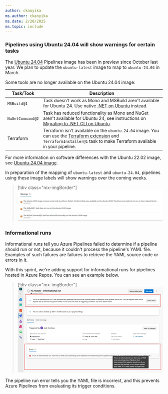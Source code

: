 ```yaml
---
author: ckanyika
ms.author: ckanyika
ms.date: 2/20/2025
ms.topic: include
---
```



### Pipelines using Ubuntu 24.04 will show warnings for certain tasks

The [Ubuntu 24.04](https://learn.microsoft.com/azure/devops/release-notes/2024/pipelines/sprint-246-update#ubuntu-2404-on-azure-pipelines-hosted-agents) Pipelines image has been in preview since October last year. We plan to update the `ubuntu-latest` image to map to `ubuntu-24.04` in March.

Some tools are no longer available on the Ubuntu 24.04 image:

| Task/Took                             | Description                       |
|---------------------------------------|-----------------------------------|
| `MSBuild@1`                           | Task doesn't work as Mono and MSBuild aren't available for Ubuntu 24. Use native [.NET on Ubuntu](https://learn.microsoft.com/dotnet/core/install/linux-ubuntu) instead. |
| `NuGetCommand@2`                      | Task has reduced functionality as Mono and NuGet aren't available for Ubuntu 24, see instructions on [Migrating to .NET CLI on Ubuntu](/azure/devops/pipelines/tasks/reference/nuget-command-v2?view=azure-pipelines#support-for-newer-ubuntu-hosted-images). |
| Terraform                             | Terraform isn't available on the `ubuntu-24.04` image. You can use the [Terraform extension](https://marketplace.visualstudio.com/items?itemName=ms-devlabs.custom-terraform-tasks) and `TerraformInstaller@1` task to make Terraform available in your pipeline. |

For more information on software differences with the Ubuntu 22.02 image, see [Ubuntu-24.04 image](https://github.com/actions/runner-images/issues/10636).

In preparation of the mapping of `ubuntu-latest` and `ubuntu-24.04`, pipelines using these image labels will show warnings over the coming weeks.

> [!div class="mx-imgBorder"]
> [![Screenshot of warnings for Ubuntu-24.04 jobs.](../../media/252-pipelines-02.png "Screenshot of warnings for Ubuntu-24.04 jobs")](../../media/252-pipelines-02.png#lightbox)


### Informational runs

Informational runs tell you Azure Pipelines failed to determine if a pipeline should run or not, because it couldn't process the pipeline's YAML file. Examples of such failures are failures to retrieve the YAML source code or errors in it. 

With this sprint, we're adding support for informational runs for pipelines hosted in Azure Repos. You can see an example below.

> [!div class="mx-imgBorder"]
> [![Screenshot of informational runs.](../../media/252-pipelines-01.png "Screenshot of informational runs")](../../media/252-pipelines-01.png#lightbox)

The pipeline run error tells you the YAML file is incorrect, and this prevents Azure Pipelines from evaluating its trigger conditions.
